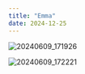 ```yaml
---
title: "Emma"
date: 2024-12-25
---
```

![20240609_171926](https://github.com/user-attachments/assets/2774f308-5ed0-42f5-b6ee-9e7a77f0b3c6)

![20240609_172221](https://github.com/user-attachments/assets/3c18a56a-6ebf-4bd3-a1bc-78d03a33a375)
